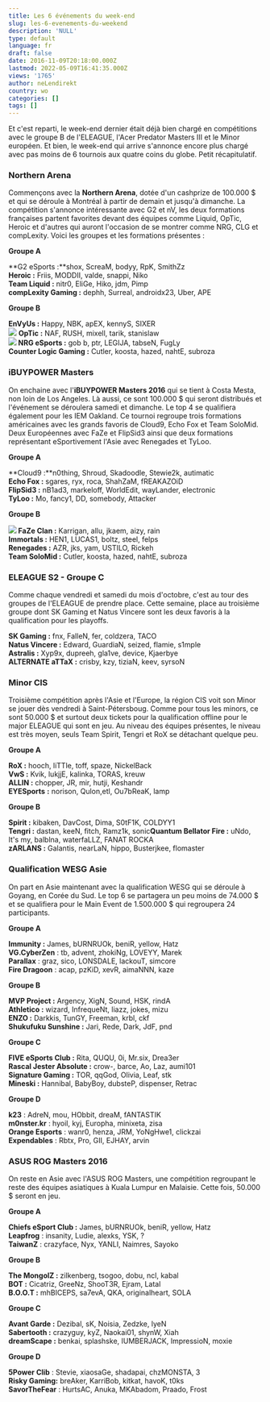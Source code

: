 ```yaml
---
title: Les 6 événements du week-end
slug: les-6-evenements-du-weekend
description: 'NULL'
type: default
language: fr
draft: false
date: 2016-11-09T20:18:00.000Z
lastmod: 2022-05-09T16:41:35.000Z
views: '1765'
author: neLendirekt
country: wo
categories: []
tags: []
---
```

Et c'est reparti, le week-end dernier était déjà bien chargé en compétitions avec le groupe B de l'ELEAGUE, l'Acer Predator Masters III et le Minor européen. Et bien, le week-end qui arrive s'annonce encore plus chargé avec pas moins de 6 tournois aux quatre coins du globe. Petit récapitulatif.

### **Northern Arena**

Commençons avec la **Northern Arena**, dotée d'un cashprize de 100.000 $ et qui se déroule à Montréal à partir de demain et jusqu'à dimanche. La compétition s'annonce intéressante avec G2 et nV, les deux formations françaises partent favorites devant des équipes comme Liquid, OpTic, Heroic et d'autres qui auront l'occasion de se montrer comme NRG, CLG et compLexity. Voici les groupes et les formations présentes :

**Groupe A**

**G2 eSports :**shox, ScreaM, bodyy, RpK, SmithZz  
**Heroic :** Friis, MODDII, valde, snappi, Niko  
**Team Liquid :** nitr0, EliGe, Hiko, jdm, Pimp  
**compLexity Gaming :** dephh, Surreal, androidx23, Uber, APE

**Groupe B** 
  
**EnVyUs :** Happy, NBK, apEX, kennyS, SIXER  
![](/storage/countries/flag/na_flag_58176583b5a4d.png) **OpTic :** NAF, RUSH, mixell, tarik, stanislaw  
**![](/storage/countries/flag/europe_flag_580d21b984714.gif) NRG eSports :** gob b, ptr, LEGIJA, tabseN, FugLy  
**Counter Logic Gaming :** Cutler, koosta, hazed, nahtE, subroza

### **iBUYPOWER Masters**

On enchaine avec l'**iBUYPOWER Masters 2016** qui se tient à Costa Mesta, non loin de Los Angeles. Là aussi, ce sont 100.000 $ qui seront distribués et l'événement se déroulera samedi et dimanche. Le top 4 se qualifiera également pour les IEM Oakland. Ce tournoi regroupe trois formations américaines avec les grands favoris de Cloud9, Echo Fox et Team SoloMid. Deux Européennes avec FaZe et FlipSid3 ainsi que deux formations représentant eSportivement l'Asie avec Renegades et TyLoo.

**Groupe A** 
  
**Cloud9 :**n0thing, Shroud, Skadoodle, Stewie2k, autimatic  
**Echo Fox :** sgares, ryx, roca, ShahZaM, fREAKAZOiD  
**FlipSid3 :** nB1ad3, markeloff, WorldEdit, wayLander, electronic  
**TyLoo :** Mo, fancy1, DD, somebody, Attacker

**Groupe B**

**![](/storage/countries/flag/europe_flag_580d21b984714.gif) FaZe Clan :** Karrigan, allu, jkaem, aizy, rain  
**Immortals :** HEN1, LUCAS1, boltz, steel, felps  
**Renegades :** AZR, jks, yam, USTILO, Rickeh  
**Team SoloMid :** Cutler, koosta, hazed, nahtE, subroza  
  
### **ELEAGUE S2 - Groupe C** 

Comme chaque vendredi et samedi du mois d'octobre, c'est au tour des groupes de l'ELEAGUE de prendre place. Cette semaine, place au troisième groupe dont SK Gaming et Natus Vincere sont les deux favoris à la qualification pour les playoffs.

**SK Gaming :** fnx, FalleN, fer, coldzera, TACO  
**Natus Vincere :** Edward, GuardiaN, seized, flamie, s1mple   
**Astralis :** Xyp9x, dupreeh, gla1ve, device, Kjaerbye  
**ALTERNATE aTTaX :** crisby, kzy, tiziaN, keev, syrsoN

### **Minor CIS** 

Troisième compétition après l'Asie et l'Europe, la région CIS voit son Minor se jouer dès vendredi à Saint-Pétersboug. Comme pour tous les minors, ce sont 50.000 $ et surtout deux tickets pour la qualification offline pour le major ELEAGUE qui sont en jeu. Au niveau des équipes présentes, le niveau est très moyen, seuls Team Spirit, Tengri et RoX se détachant quelque peu.

**Groupe A** 
  
**RoX :** hooch, liTTle, toff, spaze, NickelBack  
**VwS :** Kvik, lukjjE, kalinka, TORAS, kreuw  
**ALLIN :** chopper, JR, mir, hutji, Keshandr  
**EYESports** **:** norison, Qulon,etl, Ou7bReaK, lamp  
  
**Groupe B**  
  
**Spirit :** kibaken, DavCost, Dima, S0tF1K, COLDYY1  
**Tengri :** dastan, keeN, fitch, Ramz1k, sonic**Quantum Bellator Fire :** uNdo, It's my, balblna, waterfaLLZ, FANAT ROCKA  
**zARLANS :** Galantis, nearLaN, hippo, Busterjkee, flomaster

### **Qualification WESG Asie** 

On part en Asie maintenant avec la qualification WESG qui se déroule à Goyang, en Corée du Sud. Le top 6 se partagera un peu moins de 74.000 $ et se qualifiera pour le Main Event de 1.500.000 $ qui regroupera 24 participants.

**Groupe A**

**Immunity :** James, bURNRUOk, beniR, yellow, Hatz  
**VG.CyberZen** : tb, advent, zhokiNg, LOVEYY, Marek  
**Parallax** : graz, sico, LONSDALE, lackouT, simcore  
**Fire Dragoon** : acap, pzKiD, xevR, aimaNNN, kaze

**Groupe B**

**MVP Project :** Argency, XigN, Sound, HSK, rindA  
**Athletico :** wizard, InfrequeNt, liazz, jokes, mizu  
**ENZO :** Darkkis, TunGY, Freeman, krbl, ckf  
**Shukufuku Sunshine :** Jari, Rede, Dark, JdF, pnd

**Groupe C**

**FIVE eSports Club :** Rita, QUQU, 0i, Mr.six, Drea3er  
**Rascal Jester Absolute :** crow-, barce, Ao, Laz, aumi101  
**Signature Gaming :** TOR, qqGod, Olivia, Leaf, stk  
**Mineski :** Hannibal, BabyBoy, dubsteP, dispenser, Retrac

**Groupe D**

**k23** : AdreN, mou, HObbit, dreaM, fANTASTIK  
**m0nster.kr** : hyoil, kyj, Europha, minixeta, zisa  
**Orange Esports** : wanr0, henza, JRM, YoNgHwe1, clickzai  
**Expendables** : Rbtx, Pro, GII, EJHAY, arvin

### ASUS ROG Masters 2016

 On reste en Asie avec l'ASUS ROG Masters, une compétition regroupant le reste des équipes asiatiques à Kuala Lumpur en Malaisie. Cette fois, 50.000 $ seront en jeu.

**Groupe A**

**Chiefs eSport Club :** James, bURNRUOk, beniR, yellow, Hatz  
**Leapfrog** : insanity, Ludie, alexks, YSK, ?  
**TaiwanZ** : crazyface, Nyx, YANLI, Naimres, Sayoko

**Groupe B**

**The MongolZ :** zilkenberg, tsogoo, dobu, ncl, kabal  
**BOT :** Cicatriz, GreeNz, ShooT3R, Ejram, Latal  
**B.O.O.T :** mhBICEPS, sa7evA, QKA, originalheart, SOLA

**Groupe C**

**Avant Garde :** Dezibal, sK, Noisia, Zedzke, lyeN  
**Sabertooth :** crazyguy, kyZ, Naokai01, shynW, Xiah  
**dreamScape :** benkai, splashske, IUMBERJACK, ImpressioN, moxie

**Groupe D**

**5Power Clib** : Stevie, xiaosaGe, shadapai, chzMONSTA, 3  
**Risky Gaming:** breAker, KarriBob, kitkat, havoK, t0ks  
**SavorTheFear** : HurtsAC, Anuka, MKAbadom, Praado, Frost  
  
